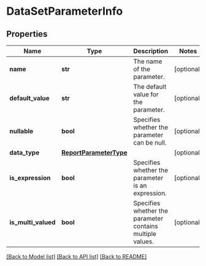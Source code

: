 # DataSetParameterInfo

## Properties
Name | Type | Description | Notes
------------ | ------------- | ------------- | -------------
**name** | **str** | The name of the parameter. | [optional] 
**default_value** | **str** | The default value for the parameter. | [optional] 
**nullable** | **bool** | Specifies whether the parameter can be null. | [optional] 
**data_type** | [**ReportParameterType**](ReportParameterType.md) |  | [optional] 
**is_expression** | **bool** | Specifies whether the parameter is an expression. | [optional] 
**is_multi_valued** | **bool** | Specifies whether the parameter contains multiple values. | [optional] 

[[Back to Model list]](../README.md#documentation-for-models) [[Back to API list]](../README.md#documentation-for-api-endpoints) [[Back to README]](../README.md)


